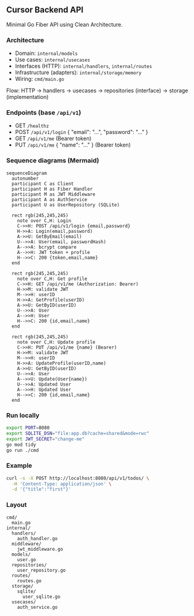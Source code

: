 ## Cursor Backend API

Minimal Go Fiber API using Clean Architecture.

### Architecture
- Domain: `internal/models`
- Use cases: `internal/usecases`
- Interfaces (HTTP): `internal/handlers`, `internal/routes`
- Infrastructure (adapters): `internal/storage/memory`
- Wiring: `cmd/main.go`

Flow: HTTP -> handlers -> usecases -> repositories (interface) -> storage (implementation)

### Endpoints (base `/api/v1`)
- GET `/healthz`
- POST `/api/v1/login` { "email": "...", "password": "..." }
- GET `/api/v1/me` (Bearer token)
- PUT `/api/v1/me` { "name": "..." } (Bearer token)

### Sequence diagrams (Mermaid)
```mermaid
sequenceDiagram
  autonumber
  participant C as Client
  participant H as Fiber Handler
  participant M as JWT Middleware
  participant A as AuthService
  participant U as UserRepository (SQLite)

  rect rgb(245,245,245)
    note over C,H: Login
    C->>H: POST /api/v1/login {email,password}
    H->>A: Login(email,password)
    A->>U: GetByEmail(email)
    U-->>A: User(email, passwordHash)
    A-->>A: bcrypt compare
    A-->>H: JWT token + profile
    H-->>C: 200 {token,email,name}
  end

  rect rgb(245,245,245)
    note over C,H: Get profile
    C->>H: GET /api/v1/me (Authorization: Bearer)
    H->>M: validate JWT
    M-->>H: userID
    H->>A: GetProfile(userID)
    A->>U: GetByID(userID)
    U-->>A: User
    A-->>H: User
    H-->>C: 200 {id,email,name}
  end

  rect rgb(245,245,245)
    note over C,H: Update profile
    C->>H: PUT /api/v1/me {name} (Bearer)
    H->>M: validate JWT
    M-->>H: userID
    H->>A: UpdateProfile(userID,name)
    A->>U: GetByID(userID)
    U-->>A: User
    A-->>U: Update(User{name})
    U-->>A: Updated User
    A-->>H: Updated User
    H-->>C: 200 {id,email,name}
  end
```

### Run locally
```bash
export PORT=8080
export SQLITE_DSN="file:app.db?cache=shared&mode=rwc"
export JWT_SECRET="change-me"
go mod tidy
go run ./cmd
```

### Example
```bash
curl -s -X POST http://localhost:8080/api/v1/todos/ \
  -H 'Content-Type: application/json' \
  -d '{"title":"first"}'
```

### Layout
```
cmd/
  main.go
internal/
  handlers/
    auth_handler.go
  middleware/
    jwt_middleware.go
  models/
    user.go
  repositories/
    user_repository.go
  routes/
    routes.go
  storage/
    sqlite/
      user_sqlite.go
  usecases/
    auth_service.go
```

